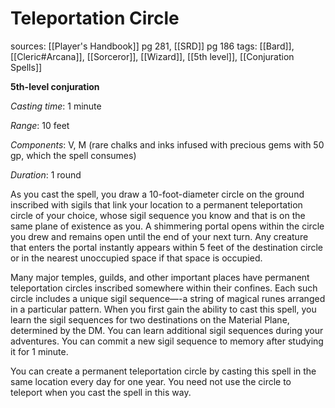# Teleportation Circle
sources: [[Player's Handbook]] pg 281, [[SRD]] pg 186
tags: [[Bard]], [[Cleric#Arcana]], [[Sorceror]], [[Wizard]], [[5th level]], [[Conjuration Spells]]

**5th-level conjuration**

*Casting time*: 1 minute

*Range*: 10 feet

*Components*: V, M (rare chalks and inks infused with precious gems with 50 gp, which the spell consumes)

*Duration*: 1 round

As you cast the spell, you draw a 10-foot-diameter circle on the ground inscribed with sigils that link your location to a permanent teleportation circle of your choice, whose sigil sequence you know and that is on the same plane of existence as you. A shimmering portal opens within the circle you drew and remains open until the end of your next turn. Any creature that enters the portal instantly appears within 5 feet of the destination circle or in the nearest unoccupied space if that space is occupied.

Many major temples, guilds, and other important places have permanent teleportation circles inscribed somewhere within their confines. Each such circle includes a unique sigil sequence—-a string of magical runes arranged in a particular pattern. When you first gain the ability to cast this spell, you learn the sigil sequences for two destinations on the Material Plane, determined by the DM. You can learn additional sigil sequences during your adventures. You can commit a new sigil sequence to memory after studying it for 1 minute.

You can create a permanent teleportation circle by casting this spell in the same location every day for one year. You need not use the circle to teleport when you cast the spell in this way.
